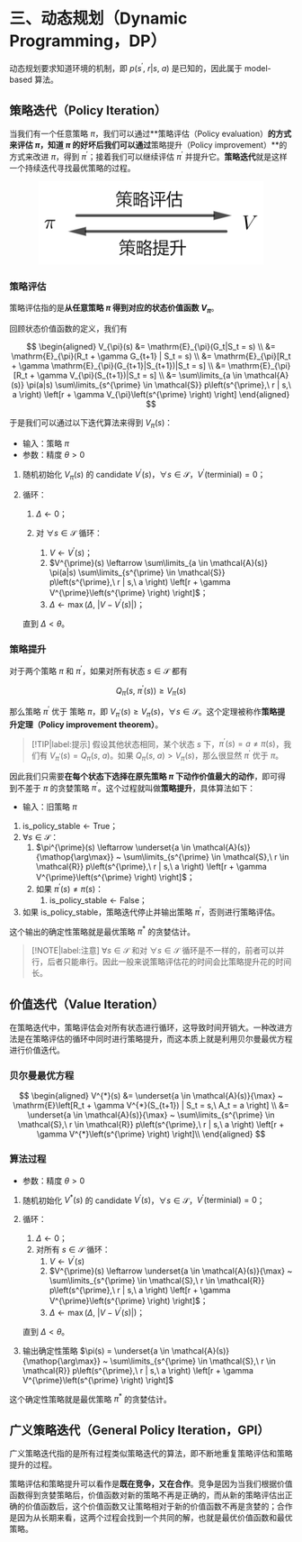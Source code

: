 # 三、动态规划（Dynamic Programming，DP）

动态规划要求知道环境的机制，即 $p\left(s^{\prime},\ r | s,\ a \right)$ 是已知的，因此属于 model-based 算法。

## 策略迭代（Policy Iteration）

当我们有一个任意策略 $\pi$，我们可以通过**策略评估（Policy evaluation）**的方式来评估 $\pi$，知道 $\pi$ 的好坏后我们可以通过**策略提升（Policy improvement）**的方式来改进 $\pi$，得到 $\pi^{\prime}$；接着我们可以继续评估 $\pi^{\prime}$ 并提升它。**策略迭代**就是这样一个持续迭代寻找最优策略的过程。

<div align='center'>

![](image/2023-02-08-15-58-37.png)
</div align='center'>

### 策略评估

策略评估指的是<strong>从任意策略 $\pi$ 得到对应的状态价值函数 $V_{\pi}$</strong>。

回顾状态价值函数的定义，我们有

$$
\begin{aligned}
 V_{\pi}(s) &= \mathrm{E}_{\pi}(G_t|S_t = s) \\
 &= \mathrm{E}_{\pi}(R_t + \gamma G_{t+1} | S_t = s) \\
 &= \mathrm{E}_{\pi}[R_t + \gamma \mathrm{E}_{\pi}(G_{t+1}|S_{t+1})|S_t = s] \\
 &= \mathrm{E}_{\pi}[R_t + \gamma V_{\pi}(S_{t+1})|S_t = s] \\
 &= \sum\limits_{a \in \mathcal{A}(s)} \pi(a|s) \sum\limits_{s^{\prime} \in \mathcal{S}} p\left(s^{\prime},\ r | s,\ a \right) \left[r + \gamma V_{\pi}\left(s^{\prime} \right) \right] 
\end{aligned}
$$

于是我们可以通过以下迭代算法来得到 $V_{\pi}(s)$：

- 输入：策略 $\pi$
- 参数：精度 $\theta > 0$

1. 随机初始化 $V_{\pi}(s)$ 的 candidate $V^{\prime}(s)$，$\forall s \in \mathcal{S}$，$V^{\prime}(\text{terminial}) = 0$；
2. 循环：

    1. $\Delta \leftarrow 0$； 
    2. 对 $\forall s \in \mathcal{S}$ 循环：
   
        1. $V \leftarrow V^{\prime}(s)$；
        2. $V^{\prime}(s) \leftarrow \sum\limits_{a \in \mathcal{A}(s)} \pi(a|s) \sum\limits_{s^{\prime} \in \mathcal{S}} p\left(s^{\prime},\ r | s,\ a \right) \left[r + \gamma V^{\prime}\left(s^{\prime} \right) \right]$；
        3. $\Delta \leftarrow \max \left(\Delta,\ \left\vert V - V^{\prime}(s) \right\vert \right)$；

    直到 $\Delta < \theta$。

### 策略提升

对于两个策略 $\pi$ 和 $\pi^{\prime}$，如果对所有状态 $s \in \mathcal{S}$ 都有

$$
Q_{\pi}\left(s,\ \pi^{\prime}(s) \right) \geqslant V_{\pi}(s)
$$

那么策略 $\pi^{\prime}$ 优于 策略 $\pi$，即 $V_{\pi^{\prime}}(s) \geqslant V_{\pi}(s)$，$\forall s \in \mathcal{S}$。这个定理被称作**策略提升定理（Policy improvement theorem）**。

> [!TIP|label:提示]
> 假设其他状态相同，某个状态 $s$ 下，$\pi^{\prime}(s) = a \neq \pi(s)$，我们有 $V_{\pi^{\prime}}(s) = Q_{\pi}(s,\ a)$。如果 $Q_{\pi}(s,\ a) > V_{\pi}(s)$，那么很显然 $\pi^{\prime}$ 优于 $\pi$。

因此我们只需要**在每个状态下选择在原先策略 $\pi$ 下动作价值最大的动作**，即可得到不差于 $\pi$ 的贪婪策略 $\pi^{\prime}$。这个过程就叫做**策略提升**，具体算法如下：

- 输入：旧策略 $\pi$

1. $\text{is\_policy\_stable} \leftarrow \text{True}$；
2. $\forall s \in \mathcal{S}$：
    1. $\pi^{\prime}(s) \leftarrow \underset{a \in \mathcal{A}(s)}{\mathop{\arg\max}} ~ \sum\limits_{s^{\prime} \in \mathcal{S},\ r \in \mathcal{R}} p\left(s^{\prime},\ r | s,\ a \right) \left[r + \gamma V^{\prime}\left(s^{\prime} \right) \right]$；
    2. 如果 $\pi^{\prime}(s) \neq \pi(s)$：
        1. $\text{is\_policy\_stable} \leftarrow \text{False}$；
3. 如果 $\text{is\_policy\_stable}$，策略迭代停止并输出策略 $\pi^{\prime}$，否则进行策略评估。

这个输出的确定性策略就是最优策略 $\pi^{*}$ 的贪婪估计。

> [!NOTE|label:注意]
> $\forall s \in \mathcal{S}$ 和对 $\forall s \in \mathcal{S}$ 循环是不一样的，前者可以并行，后者只能串行。因此一般来说策略评估花的时间会比策略提升花的时间长。

## 价值迭代（Value Iteration）

在策略迭代中，策略评估会对所有状态进行循环，这导致时间开销大。一种改进方法是在策略评估的循环中同时进行策略提升，而这本质上就是利用贝尔曼最优方程进行价值迭代。

### 贝尔曼最优方程

$$
\begin{aligned}
 V^{*}(s) &= \underset{a \in \mathcal{A}(s)}{\max} ~ \mathrm{E}\left[R_t + \gamma V^{*}(S_{t+1}) | S_t = s,\ A_t = a \right] \\
 &= \underset{a \in \mathcal{A}(s)}{\max} ~ \sum\limits_{s^{\prime} \in \mathcal{S},\ r \in \mathcal{R}} p\left(s^{\prime},\ r | s,\ a \right) \left[r + \gamma V^{*}\left(s^{\prime} \right) \right]\\
\end{aligned}
$$

### 算法过程

- 参数：精度 $\theta > 0$

1. 随机初始化 $V^{*}(s)$ 的 candidate $V^{\prime}(s)$，$\forall s \in \mathcal{S}$，$V^{\prime}(\text{terminial}) = 0$；
2. 循环：

    1. $\Delta \leftarrow 0$； 
    2. 对所有 $s \in \mathcal{S}$ 循环：
        1. $V \leftarrow V^{\prime}(s)$
        2. $V^{\prime}(s) \leftarrow \underset{a \in \mathcal{A}(s)}{\max} ~ \sum\limits_{s^{\prime} \in \mathcal{S},\ r \in \mathcal{R}} p\left(s^{\prime},\ r | s,\ a \right) \left[r + \gamma V^{\prime}\left(s^{\prime} \right) \right]$；
        3. $\Delta \leftarrow \max \left(\Delta,\ \left\vert V - V^{\prime}(s) \right\vert \right)$；

    直到 $\Delta < \theta$。

3. 输出确定性策略 $\pi(s) = \underset{a \in \mathcal{A}(s)}{\mathop{\arg\max}} ~ \sum\limits_{s^{\prime} \in \mathcal{S},\ r \in \mathcal{R}} p\left(s^{\prime},\ r | s,\ a \right) \left[r + \gamma V^{\prime}\left(s^{\prime} \right) \right]$

这个确定性策略就是最优策略 $\pi^{*}$ 的贪婪估计。

## 广义策略迭代（General Policy Iteration，GPI）

广义策略迭代指的是所有过程类似策略迭代的算法，即不断地重复策略评估和策略提升的过程。

策略评估和策略提升可以看作是**既在竞争，又在合作**。竞争是因为当我们根据价值函数得到贪婪策略后，价值函数对新的策略不再是正确的，而从新的策略评估出正确的价值函数后，这个价值函数又让策略相对于新的价值函数不再是贪婪的；合作是因为从长期来看，这两个过程会找到一个共同的解，也就是最优价值函数和最优策略。